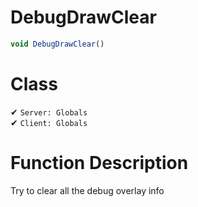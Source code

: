 # DebugDrawClear
```js
void DebugDrawClear()
```
# Class
✔ `Server: Globals`  
✔ `Client: Globals`  

# Function Description
Try to clear all the debug overlay info
